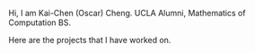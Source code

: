 
Hi, I am Kai-Chen (Oscar) Cheng. UCLA Alumni, Mathematics of Computation BS.

Here are the projects that I have worked on.
